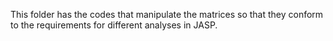 This folder has the codes that manipulate the matrices so that they conform to the requirements for different analyses in JASP. 
